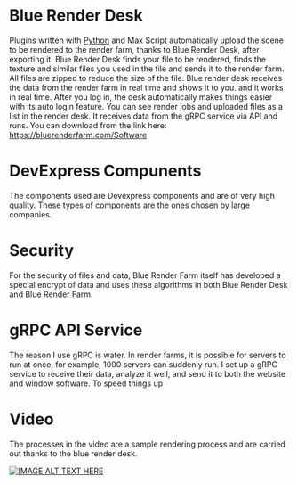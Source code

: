 # Blue Render Desk 

Plugins written with [Python](https://github.com/naeim-Code/Maya-Plugin-For-Render-Farm) and Max Script automatically upload the scene to be rendered to the render farm, thanks to Blue Render Desk, after exporting it. Blue Render Desk finds your file to be rendered, finds the texture and similar files you used in the file and sends it to the render farm. All files are zipped to reduce the size of the file. Blue render desk receives the data from the render farm in real time and shows it to you. and it works in real time. After you log in, the desk automatically makes things easier with its auto login feature. You can see render jobs and uploaded files as a list in the render desk. It receives data from the gRPC service via API and runs. 
You can download from the link here: https://bluerenderfarm.com/Software

# DevExpress Compunents 
The components used are Devexpress components and are of very high quality. These types of components are the ones chosen by large companies.

# Security 
For the security of files and data, Blue Render Farm itself has developed a special encrypt of data and uses these algorithms in both Blue Render Desk and Blue Render Farm.

# gRPC API Service
The reason I use gRPC is water. In render farms, it is possible for servers to run at once, for example, 1000 servers can suddenly run.
I set up a gRPC service to receive their data, analyze it well, and send it to both the website and window software. To speed things up

# Video
The processes in the video are a sample rendering process and are carried out thanks to the blue render desk.

[![IMAGE ALT TEXT HERE](https://img.youtube.com/vi/k3y5qdSlahw/0.jpg)](https://www.youtube.com/watch?v=k3y5qdSlahw)
